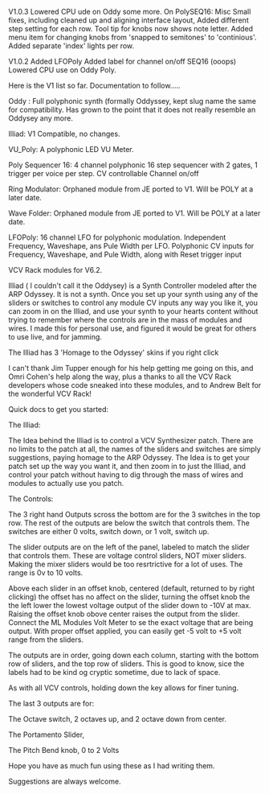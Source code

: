 
V1.0.3 
Lowered CPU ude on Oddy some more.
On PolySEQ16:
  Misc Small fixes, including cleaned up and aligning interface layout,
  Added different step setting for each row.
  Tool tip for knobs now shows note letter.
  Added menu item for changing knobs from 'snapped to semitones' to 'continious'.
  Added separate 'index' lights per row.

V1.0.2
Added LFOPoly
Added label for channel on/off SEQ16 (ooops)
Lowered CPU use on Oddy Poly.
 


Here is the V1 list so far. Documentation to follow.....

Oddy : Full polyphonic synth (formally Oddyssey, kept slug name the same for compatibility. Has grown to the point that it does not really resemble an Oddysey any more.

Illiad: V1 Compatible, no changes.

VU_Poly: A polyphonic LED VU Meter.

Poly Sequencer 16: 4 channel polyphonic 16 step sequencer with 2 gates, 1 trigger per voice per step. CV controllable Channel on/off

Ring Modulator: Orphaned module from JE ported to V1. Will be POLY at a later date.

Wave Folder: Orphaned module from JE ported to V1. Will be POLY at a later date.

LFOPoly:  16 channel LFO for polyphonic modulation.   Independent Frequency, Waveshape, ans Pule Width per LFO. Polyphonic CV inputs for Frequency, Waveshape, and Pule Width, along with Reset trigger input



VCV Rack modules for V6.2.

Illiad ( I couldn't call it the Oddysey) is a Synth Controller modeled after the ARP Odyssey. It is not a synth. Once you set up your synth using any of the sliders or switches to control any module CV inputs any way you like it, you can zoom in on the Illiad, and use your synth to your hearts content without trying to remember where the controls are in the mass of modules and wires. I made this for personal use, and figured it would be great for others to use live, and for jamming.

The Illiad has 3 'Homage to the Odyssey' skins if you right click

I can't thank Jim Tupper enough for his help getting me going on this, and Omri Cohen's help along the way, plus a thanks to all the VCV Rack developers whose code sneaked into these modules, and to Andrew Belt for the wonderful VCV Rack!

Quick docs to get you started:

The Illiad:

The Idea behind the Illiad is to control a VCV Synthesizer patch. There are no limits to the patch at all, the names of the sliders and switches are simply suggestions, paying homage to the ARP Odyssey. The Idea is to get your patch set up the way you want it, and then zoom in to just the Illiad, and control your patch without having to dig through the mass of wires and modules to actually use you patch.

The Controls:

The 3 right hand Outputs scross the bottom are for the 3 switches in the top row. The rest of the outputs are below the switch that controls them. The switches are either 0 volts, switch down, or 1 volt, switch up.

The slider outputs are on the left of the panel, labeled to match the slider that controls them. These are voltage control sliders, NOT mixer sliders. Making the mixer sliders would be too resrtrictive for a lot of uses. The range is 0v to 10 volts.

Above each slider in an offset knob, centered (default, returned to by right clicking) the offset has no affect on the slider, turning the offset knob the the left lower the lowest voltage output of the slider down to -10V at max. Raising the offset knob obove center raises the output from the slider. Connect the ML Modules Volt Meter to se the exact voltage that are being output. With proper offset applied, you can easily get -5 volt to +5 volt range from the sliders.

The outputs are in order, going down each column, starting with the bottom row of sliders, and the top row of sliders. This is good to know, sice the labels had to be kind og cryptic sometime, due to lack of space.

As with all VCV controls, holding down the key allows for finer tuning.

The last 3 outputs are for:

The Octave switch, 2 octaves up, and 2 octave down from center.

The Portamento Slider,

The Pitch Bend knob, 0 to 2 Volts

Hope you have as much fun using these as I had writing them.

Suggestions are always welcome.
